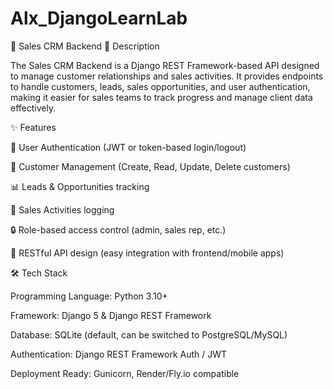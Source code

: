 # Alx_DjangoLearnLab
📌 Sales CRM Backend
📝 Description

The Sales CRM Backend is a Django REST Framework-based API designed to manage customer relationships and sales activities.
It provides endpoints to handle customers, leads, sales opportunities, and user authentication, making it easier for sales teams to track progress and manage client data effectively.

✨ Features

🔑 User Authentication (JWT or token-based login/logout)

👤 Customer Management (Create, Read, Update, Delete customers)

📊 Leads & Opportunities tracking

📅 Sales Activities logging

🔒 Role-based access control (admin, sales rep, etc.)

📂 RESTful API design (easy integration with frontend/mobile apps)

🛠️ Tech Stack

Programming Language: Python 3.10+

Framework: Django 5 & Django REST Framework

Database: SQLite (default, can be switched to PostgreSQL/MySQL)

Authentication: Django REST Framework Auth / JWT

Deployment Ready: Gunicorn, Render/Fly.io compatible
